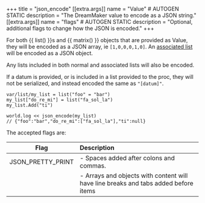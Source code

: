 +++
title = "json_encode"
[[extra.args]]
name = "Value" # AUTOGEN STATIC
description = "The DreamMaker value to encode as a JSON string."
[[extra.args]]
name = "flags" # AUTOGEN STATIC
description = "Optional, additional flags to change how the JSON is encoded."
+++

For both {{ list() }}s and {{ matrix() }} objects that are provided as Value, they will be encoded as a JSON array, ie `[1,0,0,0,1,0]`. An [associated list](@/objects/list/association.md) will be encoded as a JSON object.

Any lists included in both normal and associated lists will also be encoded.

If a datum is provided, or is included in a list provided to the proc, they will not be serialized, and instead encoded the same as `"[datum]"`.

```dm
var/list/my_list = list("foo" = "bar")
my_list["do_re_mi"] = list("fa_sol_la")
my_list.Add("ti")

world.log << json_encode(my_list)
// {"foo":"bar","do_re_mi":["fa_sol_la"],"ti":null}
```

The accepted flags are:

| Flag              | Description                                                                         |
| ----------------- | :---------------------------------------------------------------------------------- |
| JSON_PRETTY_PRINT | - Spaces added after colons and commas.                                             |
|                   | - Arrays and objects with content will have line breaks and tabs added before items |
